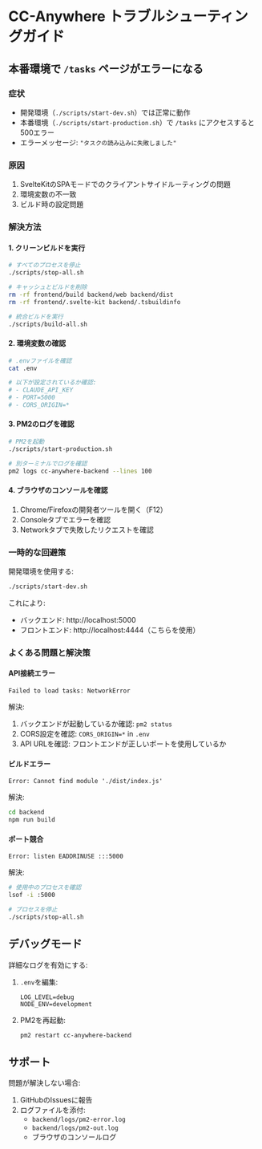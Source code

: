 # CC-Anywhere トラブルシューティングガイド

## 本番環境で `/tasks` ページがエラーになる

### 症状
- 開発環境（`./scripts/start-dev.sh`）では正常に動作
- 本番環境（`./scripts/start-production.sh`）で `/tasks` にアクセスすると500エラー
- エラーメッセージ: `"タスクの読み込みに失敗しました"`

### 原因
1. SvelteKitのSPAモードでのクライアントサイドルーティングの問題
2. 環境変数の不一致
3. ビルド時の設定問題

### 解決方法

#### 1. クリーンビルドを実行
```bash
# すべてのプロセスを停止
./scripts/stop-all.sh

# キャッシュとビルドを削除
rm -rf frontend/build backend/web backend/dist
rm -rf frontend/.svelte-kit backend/.tsbuildinfo

# 統合ビルドを実行
./scripts/build-all.sh
```

#### 2. 環境変数の確認
```bash
# .envファイルを確認
cat .env

# 以下が設定されているか確認:
# - CLAUDE_API_KEY
# - PORT=5000
# - CORS_ORIGIN=*
```

#### 3. PM2のログを確認
```bash
# PM2を起動
./scripts/start-production.sh

# 別ターミナルでログを確認
pm2 logs cc-anywhere-backend --lines 100
```

#### 4. ブラウザのコンソールを確認
1. Chrome/Firefoxの開発者ツールを開く（F12）
2. Consoleタブでエラーを確認
3. Networkタブで失敗したリクエストを確認

### 一時的な回避策

開発環境を使用する:
```bash
./scripts/start-dev.sh
```

これにより:
- バックエンド: http://localhost:5000
- フロントエンド: http://localhost:4444（こちらを使用）

### よくある問題と解決策

#### API接続エラー
```
Failed to load tasks: NetworkError
```

解決:
1. バックエンドが起動しているか確認: `pm2 status`
2. CORS設定を確認: `CORS_ORIGIN=*` in `.env`
3. API URLを確認: フロントエンドが正しいポートを使用しているか

#### ビルドエラー
```
Error: Cannot find module './dist/index.js'
```

解決:
```bash
cd backend
npm run build
```

#### ポート競合
```
Error: listen EADDRINUSE :::5000
```

解決:
```bash
# 使用中のプロセスを確認
lsof -i :5000

# プロセスを停止
./scripts/stop-all.sh
```

## デバッグモード

詳細なログを有効にする:

1. `.env`を編集:
   ```
   LOG_LEVEL=debug
   NODE_ENV=development
   ```

2. PM2を再起動:
   ```bash
   pm2 restart cc-anywhere-backend
   ```

## サポート

問題が解決しない場合:
1. GitHubのIssuesに報告
2. ログファイルを添付:
   - `backend/logs/pm2-error.log`
   - `backend/logs/pm2-out.log`
   - ブラウザのコンソールログ